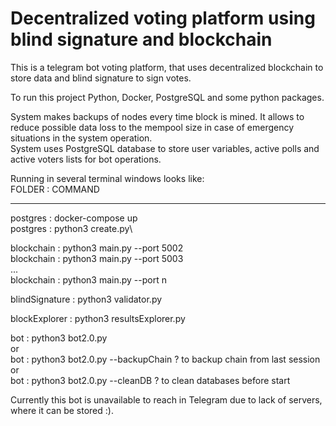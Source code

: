 # Decentralized voting platform using blind signature and blockchain

This is a telegram bot voting platform, that uses decentralized blockchain to store data and blind signature to sign votes.

To run this project Python, Docker, PostgreSQL and some python packages.

System makes backups of nodes every time block is mined. It allows to reduce possible data loss to the mempool size in case of emergency situations in the system operation.\
System uses PostgreSQL database to store user variables, active polls and active voters lists for bot operations.

Running in several terminal windows looks like:\
FOLDER : COMMAND
________________
postgres			  : docker-compose up\
postgres		 	  : python3 create.py\

blockchain			: python3 main.py --port 5002\
blockchain			: python3 main.py --port 5003\
...\
blockchain			: python3 main.py --port n

blindSignature  : python3 validator.py

blockExplorer		: python3 resultsExplorer.py

bot					    : python3 bot2.0.py\
or \
bot		    			: python3 bot2.0.py --backupChain 		? to backup chain from last session\
or\
bot				    	: python3 bot2.0.py --cleanDB     		? to clean databases before start

Currently this bot is unavailable to reach in Telegram due to lack of servers, where it can be stored :). 
